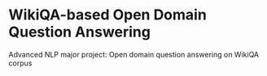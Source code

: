 # WikiQA-based Open Domain Question Answering
Advanced NLP major project: Open domain question answering on WikiQA corpus
